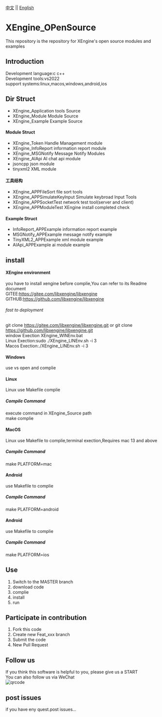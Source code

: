 [中文](README.md) ||  [English](README.en.md)  

# XEngine_OPenSource
This repository is the repository for XEngine's open source modules and examples  

## Introduction

Development language:c c++  
Development tools:vs2022  
support systems:linux,macos,windows,android,ios

## Dir Struct

- XEngine_Application  tools Source  
- XEngine_Module       Module Source
- XEngine_Example      Example Source

#### Module Struct
- XEngine_Token       Handle Management module
- XEngine_InfoReport  information report module
- XEngine_MSGNotify   Message Notify Modules
- XEngine_AIApi       AI chat api module
- jsoncpp             json module
- tinyxml2            XML module

#### 工具结构
- XEngine_APPFileSort          file sort tools
- XEngine_APPSimulateKeyInput  Simulate keybroad Input Tools
- XEngine_APPSocketTest        network test tool(server and client)
- XEngine_APPModuleTest        XEngine install completed check

#### Example Struct
- InfoReport_APPExample   information report example
- MSGNotify_APPExample    message notify example
- TinyXML2_APPExample     xml module example
- AIApi_APPExample        ai module example

## install

#### XEngine environment

you have to install xengine before complie,You can refer to its Readme document  
GITEE:https://gitee.com/libxengine/libxengine  
GITHUB:https://github.com/libxengine/libxengine  

###### fast to deployment

git clone https://gitee.com/libxengine/libxengine.git or git clone https://github.com/libxengine/libxengine.git  
window Exection XEngine_WINEnv.bat  
Linux Exection:sudo ./XEngine_LINEnv.sh -i 3  
Macos Exection:./XEngine_LINEnv.sh -i 3  

#### Windows
use vs open and complie  

#### Linux
Linux use Makefile complie  

##### Compile Command

execute command in XEngine_Source path   
make complie  

#### MacOS

Linux use Makefile to complie,terminal exection,Requires mac 13 and above 

##### Compile Command

make PLATFORM=mac

#### Android

use Makefile to complie

##### Compile Command

make PLATFORM=android

#### Android

use Makefile to complie

##### Compile Command

make PLATFORM=ios

## Use

1.  Switch to the MASTER branch
2.  download code
3.  complie
4.  install
5.  run

## Participate in contribution

1.  Fork this code
2.  Create new Feat_xxx branch
3.  Submit the code
4.  New Pull Request

## Follow us

If you think this software is helpful to you, please give us a START  
You can also follow us via WeChat  
![qrcode](https://www.xyry.org/qrcode.jpg)

## post issues

if you have eny quest.post issues...